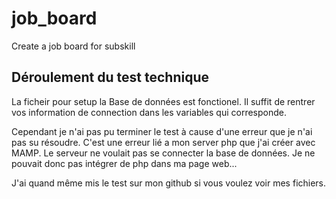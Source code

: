 # job_board
Create a job board for subskill

## Déroulement du test technique

La ficheir pour setup la Base de données est fonctionel. Il suffit de rentrer vos information de connection dans les variables qui corresponde.

Cependant je n'ai pas pu terminer le test à cause d'une erreur que je n'ai pas su résoudre. C'est une erreur lié a mon server php que j'ai créer avec MAMP. Le serveur ne voulait pas se connecter la base de données. Je ne pouvait donc pas intégrer de php dans ma page web...

J'ai quand même mis le test sur mon github si vous voulez voir mes fichiers.


